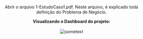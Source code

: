 <html>
<body>


<center>
 
Abrir o arquivo 1-EstudoCaso1.pdf. Neste arquivo, é explicado toda definição do Problema de Negócio.


<b>Visualizando o Dashboard do projeto:</b></br></br>
<img src="hhttps://github.com/Wenceslau93/Data-Science-e-BI/blob/master/Power%20BI%202.0/Venda%20de%20Carros/Print_Venda_de_Carros.PNG?raw=true" alt="sometext"></br></br>

</center>

</body>
</html>

